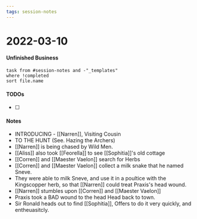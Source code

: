 ```yaml
---
tags: session-notes
---
```


# 2022-03-10

#### Unfinished Business
```dataview
task from #session-notes and -"_templates"
where !completed
sort file.name
```

#### TODOs
- [ ] 

#### Notes

- INTRODUCING - [[Narren]], Visiting Cousin
- TO THE HUNT (See. Hazing the Archers)
- [[Narren]] is being chased by Wild Men.
- [[Aliss]] also took [[Feorella]] to see [[Sophitia]]'s old cottage
- [[Corren]] and [[Maester Vaelon]] search for Herbs
- [[Corren]] and [[Maester Vaelon]] collect a milk snake that he named Sneve.
- They were able to milk Sneve, and use it in a poultice with the Kingscopper herb, so that [[Narren]] could treat Praxis's head wound.
- [[Narren]] stumbles upon [[Corren]] and [[Maester Vaelon]]
- Praxis took a BAD wound to the head Head back to town.
- Sir Ronald heads out to find [[Sophitia]], Offers to do it very quickly, and entheuasitcly.